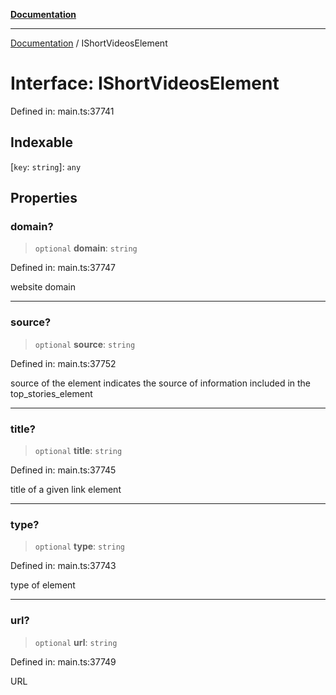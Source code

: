 [**Documentation**](../README.md)

***

[Documentation](../README.md) / IShortVideosElement

# Interface: IShortVideosElement

Defined in: main.ts:37741

## Indexable

\[`key`: `string`\]: `any`

## Properties

### domain?

> `optional` **domain**: `string`

Defined in: main.ts:37747

website domain

***

### source?

> `optional` **source**: `string`

Defined in: main.ts:37752

source of the element
indicates the source of information included in the top_stories_element

***

### title?

> `optional` **title**: `string`

Defined in: main.ts:37745

title of a given link element

***

### type?

> `optional` **type**: `string`

Defined in: main.ts:37743

type of element

***

### url?

> `optional` **url**: `string`

Defined in: main.ts:37749

URL
